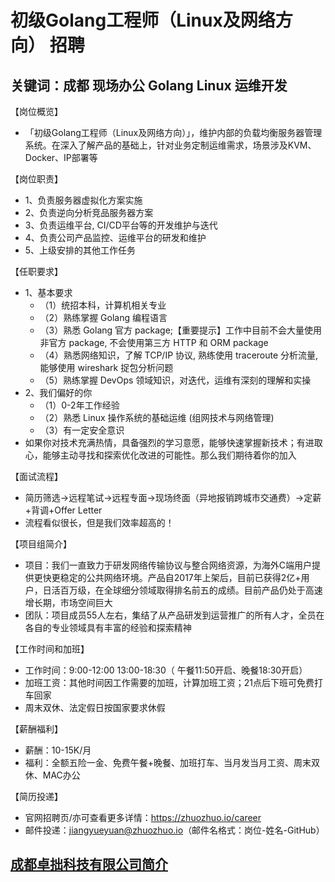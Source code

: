 # 初级Golang工程师（Linux及网络方向） 招聘
## 关键词：成都 现场办公 Golang Linux 运维开发

【岗位概览】
- 「初级Golang工程师（Linux及网络方向）」，维护内部的负载均衡服务器管理系统。在深入了解产品的基础上，针对业务定制运维需求，场景涉及KVM、Docker、IP部署等

【岗位职责】
- 1、负责服务器虚拟化方案实施
- 2、负责逆向分析竞品服务器方案
- 3、负责运维平台, CI/CD平台等的开发维护与迭代
- 4、负责公司产品监控、运维平台的研发和维护
- 5、上级安排的其他工作任务

【任职要求】
- 1、基本要求
  - （1）统招本科，计算机相关专业
  - （2）熟练掌握 Golang 编程语言
  - （3）熟悉 Golang 官方 package;【重要提示】工作中目前不会大量使用非官方 package, 不会使用第三方 HTTP 和 ORM package
  - （4）熟悉网络知识，了解 TCP/IP 协议, 熟练使用 traceroute 分析流量, 能够使用 wireshark 捉包分析问题
  - （5）熟练掌握 DevOps 领域知识，对迭代，运维有深刻的理解和实操
- 2、我们偏好的你
  - （1）0-2年工作经验
  - （2）熟悉 Linux 操作系统的基础运维 (组网技术与网络管理)
  - （3）有一定安全意识
- 如果你对技术充满热情，具备强烈的学习意愿，能够快速掌握新技术；有进取心，能够主动寻找和探索优化改进的可能性。那么我们期待着你的加入

【面试流程】
- 简历筛选→远程笔试→远程专面→现场终面（异地报销跨城市交通费）→定薪+背调+Offer Letter
- 流程看似很长，但是我们效率超高的！

【项目组简介】
- 项目：我们一直致力于研发网络传输协议与整合网络资源，为海外C端用户提供更快更稳定的公共网络环境。产品自2017年上架后，目前已获得2亿+用户，日活百万级，在全球细分领域取得排名前五的成绩。目前产品仍处于高速增长期，市场空间巨大
- 团队：项目成员55人左右，集结了从产品研发到运营推广的所有人才，全员在各自的专业领域具有丰富的经验和探索精神

【工作时间和加班】
- 工作时间：9:00-12:00 13:00-18:30（ 午餐11:50开启、晚餐18:30开启）
- 加班工资：其他时间因工作需要的加班，计算加班工资；21点后下班可免费打车回家
- 周末双休、法定假日按国家要求休假

【薪酬福利】
- 薪酬：10-15K/月
- 福利：全额五险一金、免费午餐+晚餐、加班打车、当月发当月工资、周末双休、MAC办公

【简历投递】
- 官网招聘页/亦可查看更多详情：https://zhuozhuo.io/career
- 邮件投递：jiangyueyuan@zhuozhuo.io（邮件名格式：岗位-姓名-GitHub）

## [成都卓拙科技有限公司简介](README.md)
